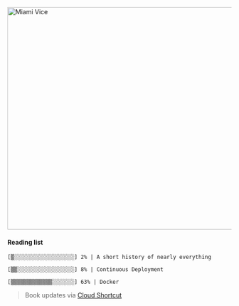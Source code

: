 
[<img src="https://media.giphy.com/media/l0IsIMQkVZ0UK1Q7C/giphy.gif" alt="Miami Vice" width="800" height="500">](https://www.youtube.com/watch?v=-aMCzRj3Syg)

#### Reading list

    [▒░░░░░░░░░░░░░░░░░░░] 2% | A short history of nearly everything
    
    [▒▒░░░░░░░░░░░░░░░░░░] 8% | Continuous Deployment
    
    [▒▒▒▒▒▒▒▒▒▒▒▒▒░░░░░░░] 63% | Docker
    
> Book updates via [Cloud Shortcut](https://github.com/saschazengler/progress_bar_shortcut)
